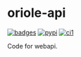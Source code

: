# oriole-api

[![badges](https://badges.gitter.im/zhouxiaoxiang/oriole-service.svg)](https://gitter.im/oriole-service/Lobby?utm_source=share-link&utm_medium=link&utm_campaign=share-link) [![pypi](https://img.shields.io/pypi/v/oriole-api.svg)](https://pypi.python.org/pypi/oriole-test) [![ci1](https://travis-ci.org/zhouxiaoxiang/oriole-api.svg?branch=master)](https://travis-ci.org/zhouxiaoxiang/oriole-api)

Code for webapi.
